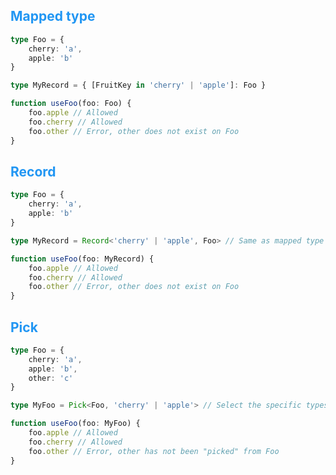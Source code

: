 ## <span style="color: #2196F3;">Mapped type</span>

```typescript
type Foo = {
	cherry: 'a',
	apple: 'b'
}

type MyRecord = { [FruitKey in 'cherry' | 'apple']: Foo }

function useFoo(foo: Foo) {
	foo.apple // Allowed
	foo.cherry // Allowed
	foo.other // Error, other does not exist on Foo
}
```

## <span style="color: #2196F3;">Record</span>

```typescript
type Foo = {
	cherry: 'a',
	apple: 'b'
}

type MyRecord = Record<'cherry' | 'apple', Foo> // Same as mapped type above

function useFoo(foo: MyRecord) {
	foo.apple // Allowed
	foo.cherry // Allowed
	foo.other // Error, other does not exist on Foo
}
```

## <span style="color: #2196F3;">Pick</span>

```typescript
type Foo = {
	cherry: 'a',
	apple: 'b',
	other: 'c'
}

type MyFoo = Pick<Foo, 'cherry' | 'apple'> // Select the specific types

function useFoo(foo: MyFoo) {
	foo.apple // Allowed
	foo.cherry // Allowed
	foo.other // Error, other has not been "picked" from Foo
}
```
